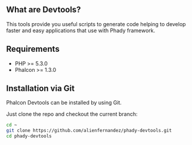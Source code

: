 ## What are Devtools?

This tools provide you useful scripts to generate code helping to develop faster and easy applications that use
with Phady framework.

## Requirements

* PHP >= 5.3.0
* Phalcon >= 1.3.0

## Installation via Git

Phalcon Devtools can be installed by using Git.

Just clone the repo and checkout the current branch:

```bash
cd ~
git clone https://github.com/alienfernandez/phady-devtools.git
cd phady-devtools
```
